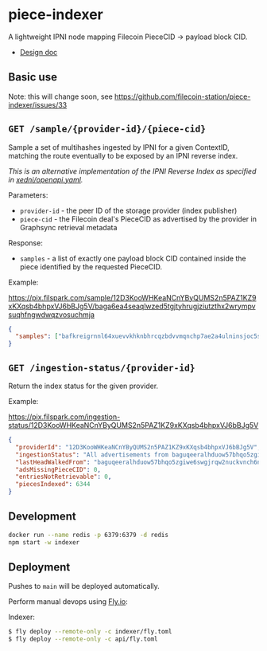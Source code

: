# piece-indexer

A lightweight IPNI node mapping Filecoin PieceCID → payload block CID.

- [Design doc](./docs/design.md)

## Basic use

Note: this will change soon, see
https://github.com/filecoin-station/piece-indexer/issues/33

## `GET /sample/{provider-id}/{piece-cid}`

Sample a set of multihashes ingested by IPNI for a given ContextID, matching the
route eventually to be exposed by an IPNI reverse index.

_This is an alternative implementation of the IPNI Reverse Index as specified in
[xedni/openapi.yaml](https://github.com/ipni/xedni/blob/526f90f5a6001cb50b52e6376f8877163f8018af/openapi.yaml)._

Parameters:

- `provider-id` - the peer ID of the storage provider (index publisher)
- `piece-cid` - the Filecoin deal's PieceCID as advertised by the provider in
  Graphsync retrieval metadata

Response:

- `samples` - a list of exactly one payload block CID contained inside the piece
  identified by the requested PieceCID.

Example:

https://pix.filspark.com/sample/12D3KooWHKeaNCnYByQUMS2n5PAZ1KZ9xKXqsb4bhpxVJ6bBJg5V/baga6ea4seaqlwzed5tgjtyhrugjziutzthx2wrympvsuqhfngwdwqzvosuchmja

```json
{
  "samples": ["bafkreigrnnl64xuevvkhknbhrcqzbdvvmqnchp7ae2a4ulninsjoc5svoq"]
}
```

## `GET /ingestion-status/{provider-id}`

Return the index status for the given provider.

Example:

https://pix.filspark.com/ingestion-status/12D3KooWHKeaNCnYByQUMS2n5PAZ1KZ9xKXqsb4bhpxVJ6bBJg5V

```json
{
  "providerId": "12D3KooWHKeaNCnYByQUMS2n5PAZ1KZ9xKXqsb4bhpxVJ6bBJg5V",
  "ingestionStatus": "All advertisements from baguqeeralhduow57bhqo5zgiwe6swgjrqw2nuckvnch6nlylaensfzf3bfyq to the end of the chain were processed.",
  "lastHeadWalkedFrom": "baguqeeralhduow57bhqo5zgiwe6swgjrqw2nuckvnch6nlylaensfzf3bfyq",
  "adsMissingPieceCID": 0,
  "entriesNotRetrievable": 0,
  "piecesIndexed": 6344
}
```

## Development

```bash
docker run --name redis -p 6379:6379 -d redis
npm start -w indexer
```

## Deployment

Pushes to `main` will be deployed automatically.

Perform manual devops using [Fly.io](https://fly.io):

Indexer:

```bash
$ fly deploy --remote-only -c indexer/fly.toml
$ fly deploy --remote-only -c api/fly.toml
```
